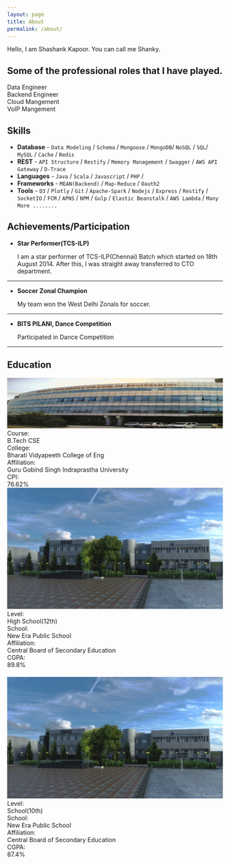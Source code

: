 ```yaml
---
layout: page
title: About
permalink: /about/
---
```


Hello, I am Shashank Kapoor. You can call me Shanky.

## Some of the professional roles that I have played.


<div class="container">
	<div class="row">
		<div class="col-sm-4">
			<div><i class="icon-bar-chart icon-5x"></i></div>
			<div>Data Engineer</div>
		</div>
		<div class="col-sm-4">
			<div><i class="icon-code icon-5x"></i></div>
			<div>Backend Engineer</div>
		</div>
		<div class="col-sm-4">
			<div><i class="icon-cloud icon-5x"></i></div>
			<div>Cloud Mangement</div>
		</div>
		<div class="col-sm-4">
			<div><i class="icon-phone-sign icon-5x"></i></div>
			<div>VoIP Mangement</div>
		</div>
	</div>
</div>

## Skills

* **Database** - `Data Modeling` / `Schema` / `Mongoose` / `MongoDB`/ `NoSQL` / `SQL`/ `MySQL` / `Cache` / `Redis`
* **REST** - `API Structure` / `Restify` / `Memory Management` / `Swagger` / `AWS API Gateway` / `D-Trace`
* **Languages** - `Java` / `Scala` / `Javascript` / `PHP` /
* **Frameworks** - `MEAN(Backend)` / `Map-Reduce` / `Oauth2`
* **Tools** - `D3` / `Plotly` / `Git` / `Apache-Spark` / `Nodejs` / `Express` / `Restify` / `SocketIO` / `FCM` / `APNS` / `NPM` / `Gulp` / `Elastic Beanstalk` / `AWS Lambda` / `Many More ........`
    



## Achievements/Participation


* **Star Performer(TCS-ILP)**
   
   I am a star performer of TCS-ILP(Chennai) Batch which started on 18th August 2014. After this, I was straight away transferred to CTO department.

***

* **Soccer Zonal Champion**

    My team won the West Delhi Zonals for soccer.

***

* **BITS PILANI, Dance Competition**

    Participated in Dance Competition

***

## Education

<div>
	<div class="row">
		<div class="col-md-1"></div>
		<div class="col-sm-5 education-card">
			<div class="col-sm-12"><img src="/images/undergraduate.jpg" style="height:118px;width: 100%;" alt=""></div>
			<div class="col-sm-3">Course:</div>
			<div class="col-sm-9">B.Tech CSE</div>
			<div class="col-sm-3">College:</div>
			<div class="col-sm-9">Bharati Vidyapeeth College of Eng</div>
			<div class="col-sm-3">Affiliation:</div>
			<div class="col-sm-9">Guru Gobind Singh Indraprastha University</div>
			<div class="col-sm-3">CPI:</div>
			<div class="col-sm-9">76.62%</div>
		</div>
		<div class="col-md-1"></div>
		<div class="col-sm-5 education-card">
			<div class="col-sm-12"><img src="/images/school.jpg" alt=""></div>
			<div class="col-sm-3">Level:</div>
			<div class="col-sm-9">High School(12th)</div>
			<div class="col-sm-3">School:</div>
			<div class="col-sm-9">New Era Public School</div>
			<div class="col-sm-3">Affiliation:</div>
			<div class="col-sm-9">Central Board of Secondary Education</div>
			<div class="col-sm-3">CGPA:</div>
			<div class="col-sm-9">89.8%</div>
		</div>
		<div class="col-md-1" style="clear:both;"></div>
		<div class="col-sm-5 education-card" style="margin-top:20px;">
			<div class="col-sm-12"><img src="/images/school.jpg" alt=""></div>
			<div class="col-sm-3">Level:</div>
			<div class="col-sm-9">School(10th)</div>
			<div class="col-sm-3">School:</div>
			<div class="col-sm-9">New Era Public School</div>
			<div class="col-sm-3">Affiliation:</div>
			<div class="col-sm-9">Central Board of Secondary Education</div>
			<div class="col-sm-3">CGPA:</div>
			<div class="col-sm-9">87.4%</div>
		</div>
	</div>
</div>
